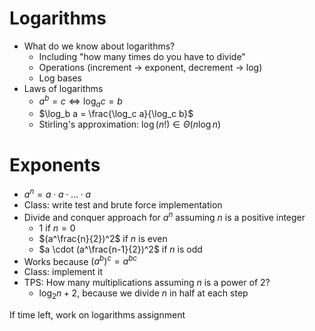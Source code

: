 # Logarithms
* What do we know about logarithms?
  * Including "how many times do you have to divide"
  * Operations (increment -> exponent, decrement -> log)
  * Log bases
* Laws of logarithms
  * $a^b=c \Leftrightarrow\log_a c = b$
  * $\log_b a = \frac{\log_c a}{\log_c b}$
  * Stirling's approximation: $\log (n!) \in \Theta(n \log n)$
# Exponents
* $a^n = a \cdot a \cdot \ldots \cdot a$
* Class: write test and brute force implementation
* Divide and conquer approach for $a^n$ assuming $n$ is a positive integer
  * $1$ if $n = 0$
  * $(a^\frac{n}{2})^2$ if $n$ is even
  * $a \cdot (a^\frac{n-1}{2})^2$ if $n$ is odd
* Works because $(a^b)^c = a^{bc}$
* Class: implement it
* TPS: How many multiplications assuming $n$ is a power of 2?
  * $\log_2 n + 2$, because we divide $n$ in half at each step

If time left, work on logarithms assignment
